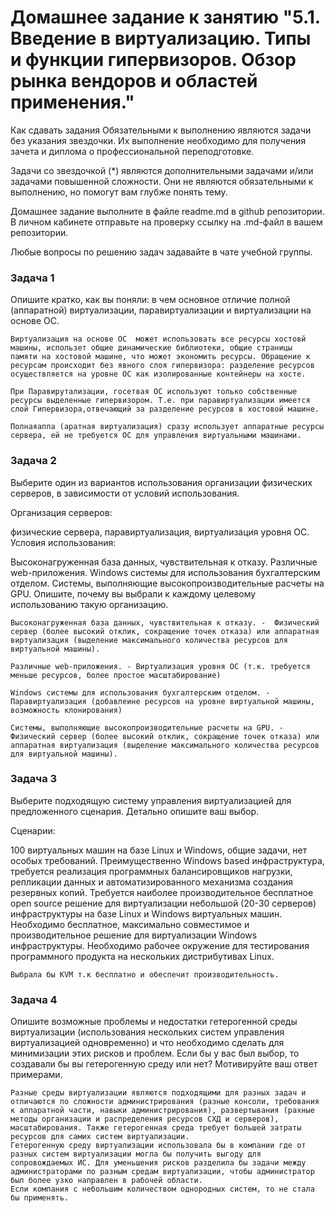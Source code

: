 # Домашнее задание к занятию "5.1. Введение в виртуализацию. Типы и функции гипервизоров. Обзор рынка вендоров и областей применения."
Как сдавать задания
Обязательными к выполнению являются задачи без указания звездочки. Их выполнение необходимо для получения зачета и диплома о профессиональной переподготовке.

Задачи со звездочкой (*) являются дополнительными задачами и/или задачами повышенной сложности. Они не являются обязательными к выполнению, но помогут вам глубже понять тему.

Домашнее задание выполните в файле readme.md в github репозитории. В личном кабинете отправьте на проверку ссылку на .md-файл в вашем репозитории.

Любые вопросы по решению задач задавайте в чате учебной группы.

### Задача 1
Опишите кратко, как вы поняли: в чем основное отличие полной (аппаратной) виртуализации, паравиртуализации и виртуализации на основе ОС.

	Виртуализация на основе ОС  может использовать все ресурсы хостовй машины, использет общие динамические библиотеки, общие страницы  памяти на хостовой машине, что может экономить ресурсы. Обращение к ресурсам происходит без явного слоя гипервизора: разделение ресурсов осуществляется на уровне ОС как изолированные контейнеры на хосте.

	При Паравирутализации, госетвая ОС используют только собственные ресурсы выделенные гипервизором. Т.е. при паравиртуализации имеется слой Гипервизора,отвечающий за разделение ресурсов в хостовой машине.
	
	Полнаяаппа (аратная виртуализация) сразу использует аппаратные ресурсы сервера, ей не требуется ОС для управления виртуальными машинами.


### Задача 2
Выберите один из вариантов использования организации физических серверов, в зависимости от условий использования.

Организация серверов:

физические сервера,
паравиртуализация,
виртуализация уровня ОС.
Условия использования:

Высоконагруженная база данных, чувствительная к отказу.
Различные web-приложения.
Windows системы для использования бухгалтерским отделом.
Системы, выполняющие высокопроизводительные расчеты на GPU.
Опишите, почему вы выбрали к каждому целевому использованию такую организацию.

	Высоконагруженная база данных, чувствительная к отказу. -  Физический сервер (более высокий отклик, сокращение точек отказа) или аппаратная виртуализация (выделение максимального количества ресурсов для виртуальной машины).
	
	Различные web-приложения. - Виртуализация уровня ОС (т.к. требуется меньше ресурсов, более простое масштабирование)
	
	Windows системы для использования бухгалтерским отделом. - Паравиртуализация (добавлеине ресурсов на уровне виртуальной машины, возможность клонирования)
    
	Системы, выполняющие высокопроизводительные расчеты на GPU. - Физический сервер (более высокий отклик, сокращение точек отказа) или аппаратная виртуализация (выделение максимального количества ресурсов для виртуальной машины).
	
### Задача 3
Выберите подходящую систему управления виртуализацией для предложенного сценария. Детально опишите ваш выбор.

Сценарии:

100 виртуальных машин на базе Linux и Windows, общие задачи, нет особых требований. Преимущественно Windows based инфраструктура, требуется реализация программных балансировщиков нагрузки, репликации данных и автоматизированного механизма создания резервных копий.
Требуется наиболее производительное бесплатное open source решение для виртуализации небольшой (20-30 серверов) инфраструктуры на базе Linux и Windows виртуальных машин.
Необходимо бесплатное, максимально совместимое и производительное решение для виртуализации Windows инфраструктуры.
Необходимо рабочее окружение для тестирования программного продукта на нескольких дистрибутивах Linux.

	Выбрала бы KVM т.к бесплатно и обеспечит производительность.


### Задача 4
Опишите возможные проблемы и недостатки гетерогенной среды виртуализации (использования нескольких систем управления виртуализацией одновременно) и что необходимо сделать для минимизации этих рисков и проблем. Если бы у вас был выбор, то создавали бы вы гетерогенную среду или нет? Мотивируйте ваш ответ примерами.

	Разные среды виртуализации являются подходящими для разных задач и отличаются по сложности администрирования (разные консоли, требования к аппаратной части, навыки администрирования), развертывания (рахные методы организации и распределения ресурсов СХД и серверов), масштабирования. Также гетерогенная среда требует большей затраты ресурсов для самих систем виртуализации. 
	Гетерогенную среду виртуализации использовала бы в компании где от разных систем виртуализации могла бы получить выгоду для сопровождаемых ИС. Для уменьшения рисков разделила бы задачи между администраторами по разным средам виртуализации, чтобы администратор был более узко направлен в рабочей области. 
	Если компания с небольшим количеством однородных систем, то не стала бы применять.
	
	

	
